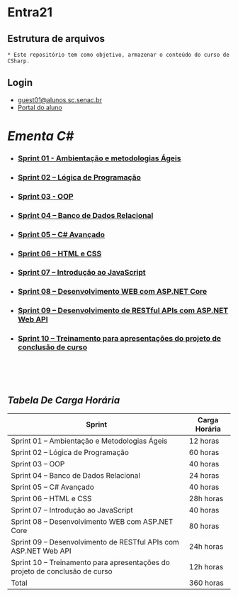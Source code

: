 # Entra21

## Estrutura de arquivos

    * Este repositório tem como objetivo, armazenar o conteúdo do curso de CSharp.

## Login 

* guest01@alunos.sc.senac.br
* [Portal do aluno](http://senac.sc/bkrJ3c)


# *Ementa C#*

* ### [Sprint 01 - Ambientação e metodologias Ágeis](./Sprint01_Metodologias_Ageis)


* ### [Sprint 02 – Lógica de Programação](./Sprint02_Logica)  

* ### [Sprint 03 - OOP](./Sprint03_OOP)


* ### [Sprint 04 – Banco de Dados Relacional](./Sprint04_Banco_De_Dados) 

* ### [Sprint 05 – C# Avançado](./Sprint05_CSharpAvancado) 

* ### [Sprint 06 – HTML e CSS](./Sprint06_HTML_CSS)

* ### [Sprint 07 – Introdução ao JavaScript](./Sprint07_Javascript) 

* ### [Sprint 08 – Desenvolvimento WEB com ASP.NET Core](./Sprint08_Dev_Web_AspNet)

* ### [Sprint 09 – Desenvolvimento de RESTful APIs com ASP.NET Web API](./Sprint09_Dev_RESTful_APIs)

* ### [Sprint 10 – Treinamento para apresentações do projeto de conclusão de curso](./Sprint10_Conclusao_Curso) 


<br>
<br>
<br>

## *Tabela De Carga Horária*
|Sprint|Carga Horária|
|-|-|
Sprint 01 – Ambientação e Metodologias Ágeis |12 horas
Sprint 02 – Lógica de Programação |60 horas
Sprint 03 – OOP |40 horas
Sprint 04 – Banco de Dados Relacional |24 horas
Sprint 05 – C# Avançado |40 horas
Sprint 06 – HTML e CSS  |28h horas
Sprint 07 – Introdução ao JavaScript |40 horas
Sprint 08 – Desenvolvimento WEB com ASP.NET Core |80 horas
Sprint 09 – Desenvolvimento de RESTful APIs com ASP.NET Web API |24h horas
Sprint 10 – Treinamento para apresentações do projeto de conclusão de curso |12h horas
Total|360 horas